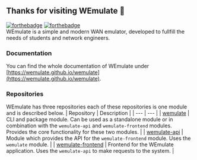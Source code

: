 ## Thanks for visiting WEmulate 👋
[![forthebadge](https://forthebadge.com/images/badges/made-with-python.svg)](https://forthebadge.com)
[![forthebadge](https://forthebadge.com/images/badges/built-with-love.svg)](https://forthebadge.com)  
WEmulate is a simple and modern WAN emulator, developed to fullfill the needs of students and network engineers.

### Documentation
You can find the whole documentation of WEmulate under [https://wemulate.github.io/wemulate](https://wemulate.github.io/wemulate).

### Repositories
WEmulate has three repositories each of these repositories is one module and is described below.
| Repository | Description |
| --- | --- |
| [wemulate](https://github.com/wemulate/wemulate) | CLI and package module. Can be used as a standalone module or in combination with the `wemulate-api` and `wemulate-frontend` modules. Provides the core functionality for these two modules. |
| [wemulate-api](https://github.com/wemulate/wemulate-api) | Module which provides the API for the `wemulate-frontend` module. Uses the `wemulate` module. |
| [wemulate-frontend](https://github.com/wemulate/wemulate-frontend) | Frontend for the WEmulate application. Uses the `wemulate-api` to make requests to the system. |

